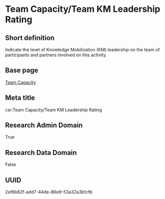 # Team Capacity/Team KM Leadership Rating
## Short definition
Indicate the level of Knowledge Mobilization (KM) leadership on the team of participants and partners involved on this activity.
## Base page
[Team Capacity](../../Objects/Team%20Capacity.md)
## Meta title
csr:Team Capacity/Team KM Leadership Rating
## Research Admin Domain
True
## Research Data Domain
False
## UUID
2af6b82f-add7-44de-86e9-53a32a3b1cfb
